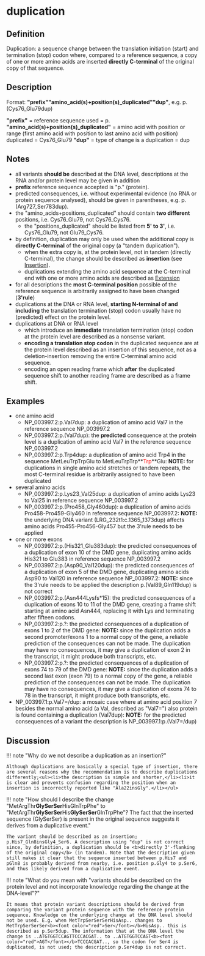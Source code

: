 # duplication

## Definition

Duplication: a sequence change between the translation initiation (start) and termination (stop) codon where, compared to a reference sequence, a copy of one or more amino acids are inserted <b>directly C-terminal</b> of the original copy of that sequence.

## Description

Format:  **"prefix""amino\_acid(s)+position(s)\_duplicated""dup"**,  e.g. p.(Cys76\_Glu79dup)

**"prefix"**  =  reference sequence used  =  p.
**"amino_acid(s)+position(s)\_duplicated"**  =  amino acid with position or range (first amino acid with position to last amino acid with position) duplicated  =  Cys76\_Glu79
**"dup"**  =  type of change is a duplication =  dup

## Notes

* all variants **should be** described at the DNA level, descriptions at the RNA and/or protein level may be given in addition
* **prefix** reference sequence accepted is "p." (protein).
* predicted consequences, i.e. without experimental evidence (no RNA or protein sequence analysed), should be given in parentheses, e.g. p.(Arg727\_Ser783dup).
* the "amino\_acids+positions\_duplicated" should contain **two different** positions, i.e. Cys76\_Glu79, not Cys76\_Cys76.
    * the "positions\_duplicated" should be listed from **5' to 3'**, i.e. Cys76\_Glu79, not Glu79\_Cys76.
* by definition, duplication may only be used when the additional copy is **directly C-terminal** of the original copy (a "tandem duplication").
    * when the extra copy is, at the protein level, not in tandem (directly C-terminal), the change should be described as **insertion** (see [Insertion](../insertion/)).
    * duplications extending the amino acid sequence at the C-terminal end with one or more amino acids are described as [Extension](../extension)
* for all descriptions the **most C-terminal position** possible of the reference sequence is arbitrarily assigned to have been changed (**3'rule**)
* duplications at the DNA or RNA level, **starting N-terminal of and including** the translation termination (stop) codon usually have no (predicted) effect on the protein level.
* duplications at DNA or RNA level
    * which introduce an **immediate** translation termination (stop) codon at the protein level are described as a nonsense variant.
    * **encoding a translation stop codon** in the duplicated sequence are at the protein level described as an insertion of this sequence, not as a deletion-insertion removing the entire C-terminal amino acid sequence.
    * encoding an open reading frame which **after** the duplicated sequence shift to another reading frame are described as a frame shift.
## Examples

* one amino acid
    * NP\_003997.2:p.Val7dup: a duplication of amino acid Val7 in the reference sequence NP\_003997.2
    * NP\_003997.2:p.(Val7dup): the **predicted** consequence at the protein level is a duplication of amino acid Val7 in the reference sequence NP\_003997.2
    * NP\_003997.2:p.Trp4dup: a duplication of amino acid Trp4 in the sequence MetLeuTrpTrpGlu to MetLeuTrpTrp**<font color="red">Trp</font>**Glu: **NOTE:** for duplications in single amino acid stretches or tandem repeats, the most C-terminal residue is arbitrarily assigned to have been duplicated    
* several amino acids
    * NP\_003997.2:p.Lys23\_Val25dup: a duplication of amino acids Lys23 to Val25 in reference sequence NP\_003997.2
    * NP\_003997.2:p.(Pro458\_Gly460dup): a duplication of amino acids Pro458-Pro459-Gly460 in reference sequence NP\_003997.2: **NOTE:** the underlying DNA variant (LRG\_232t1:c.1365\_1373dup) affects amino acids Pro455-Pro456-Gly457 but the 3'rule needs to be applied
* one or more exons
    * NP\_003997.2:p.(His321\_Glu383dup): the predicted consequences of a duplication of exon 10 of the DMD gene, duplicating amino acids His321 to Glu383 in reference sequence NP\_003997.2
    * NP\_003997.2:p.(Asp90\_Val120dup): the predicted consequences of a duplication of exon 5 of the DMD gene, duplicating amino acids Asp90 to Val120 in reference sequence NP\_003997.2: **NOTE:** since the 3'rule needs to be applied the description p.(Val89\_Gln119dup) is not correct
    * NP\_003997.2:p.(Asn444Lysfs\*15): the predicted consequences of a duplication of exons 10 to 11 of the DMD gene, creating a frame shift starting at amino acid Asn444, replacing it with Lys and terminating after fifteen codons.
    * NP\_003997.2:p.?: the predicted consequences of a duplication of exons 1 to 2 of the DMD gene: **NOTE:** since the duplication adds a second promoter/exons 1 to a normal copy of the gene, a reliable prediction of the consequences can not be made. The duplication may have no consequences, it may give a duplication of exon 2 in the transcript, it might produce both transcripts, etc.
    * NP\_003997.2:p.?: the predicted consequences of a duplication of exons 74 to 79 of the DMD gene: **NOTE:** since the duplication adds a second last exon (exon 79) to a normal copy of the gene, a reliable prediction of the consequences can not be made. The duplication may have no consequences, it may give a duplication of exons 74 to 78 in the transcript, it might produce both transcripts, etc.
* NP\_003997.1:p.Val7=/dup: a mosaic case where at amino acid position 7 besides the normal amino acid (a Val, described as "Val7=") also protein is found containing a duplication (Val7dup): **NOTE:** for the predicted consequences of a variant the description is NP\_003997.1:p.(Val7=/dup)
## Discussion

!!! note "Why do we not describe a duplication as an insertion?"

    Although duplications are basically a special type of insertion, there are several reasons why the recommendation is to describe duplications differently;<ul><li>the description is simple and shorter,</li><li>it is clear and prevents confusion regarding the position when an insertion is incorrectly reported like "Ala22insGly".</li></ul>

!!! note "How should I describe the change "MetArgThr<b>GlySerSer</b>HisGlnTrpPhe" to "MetArgThr<b>GlySerSer</b>His<b>GlySerSer</b>GlnTrpPhe"?  The fact that the inserted sequence (GlySerSer) is present in the original sequence suggests it derives from a duplicative event."

    The variant should be described as an insertion; p.His7_Gln8insGly4_Ser6. A description using "dup" is not correct since, by definition, a duplication should be <b>directly 3'-flanking of the original copy</b> (in tandem). Note that the description given still makes it clear that the sequence inserted between p.His7 and pGln8 is probably derived from nearby, i.e. position p.Gly4 to p.Ser6, and thus likely derived from a duplicative event.

!!! note "What do you mean with "variants should be described on the protein level and not incorporate knowledge regarding the change at the DNA-level"?"

    It means that protein variant descriptions should be derived from comparing the variant protein sequence with the reference protein sequence. Knowledge on the underlying change at the DNA level should not be used. E.g. when MetTrpSerSerSerHisAsp.. changes to MetTrpSerSerSer<b><font color="red">Ser</font></b>HisAsp.. this is described as p.Ser5dup. The information that at the DNA level the change is ..ATGTGGTCCAGTTCCCACGAT.. to ..ATGTGGTCCAGT<b><font color="red">AGT</font></b>TCCCACGAT.., so the codon for Ser4 is duplicated, is not used; the description p.Ser4dup is not correct. 
